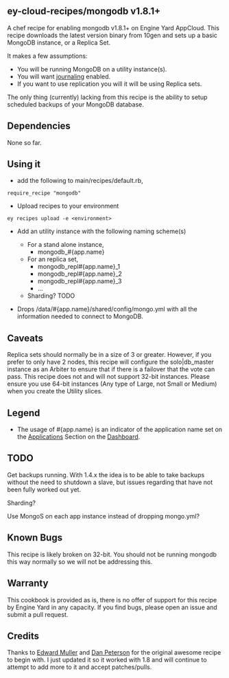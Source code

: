 ey-cloud-recipes/mongodb v1.8.1+
--------

A chef recipe for enabling mongodb v1.8.1+ on Engine Yard AppCloud.  This recipe downloads the latest version binary from 10gen and sets up a basic MongoDB instance, or a Replica Set.

It makes a few assumptions:

  * You will be running MongoDB on a utility instance(s).
  * You will want [journaling][3] enabled.
  * If you want to use replication you will it will be using Replica
    sets.

The only thing (currently) lacking from this recipe is the ability to setup
scheduled backups of your MongoDB database.

Dependencies
--------

None so far.


Using it
--------

  * add the following to main/recipes/default.rb,

``require_recipe "mongodb"``  

  * Upload recipes to your environment

``ey recipes upload -e <environment>``  

  * Add an utility instance with the following naming scheme(s)
    * For a stand alone instance,
      * mongodb_#{app.name}
    * For an replica set,
      * mongodb_repl#{app.name}_1
      * mongodb_repl#{app.name}_2
      * mongodb_repl#{app.name}_3
      * ...
    * Sharding? TODO

  * Drops /data/#{app.name}/shared/config/mongo.yml with all the
    information needed to connect to MongoDB.


Caveats
--------

Replica sets should normally be in a size of 3 or greater.  However, if you prefer to only have 2 nodes, this recipe will configure the solo|db_master instance as an Arbiter to ensure that if there is a failover that the vote can pass.  This recipe does not and will not support 32-bit instances.  Please ensure you use 64-bit instances (Any type of Large, not Small or Medium) when you create the Utility slices.


Legend
--------

  * The usage of #{app.name} is an indicator of the application name set on the [Applications][1] Section on the [Dashboard][2].

TODO
--------

Get backups running. With 1.4.x the idea is to be able to take backups without
the need to shutdown a slave, but issues regarding that have not been fully 
worked out yet.

Sharding?

Use MongoS on each app instance instead of dropping mongo.yml?

Known Bugs
--------

This recipe is likely broken on 32-bit.  You should not be running
mongodb this way normally so we will not be addressing this.

Warranty
--------

This cookbook is provided as is, there is no offer of support for this
recipe by Engine Yard in any capacity.  If you find bugs, please open an
issue and submit a pull request.

Credits
--------

Thanks to [Edward Muller][4] and [Dan Peterson][5] for the original awesome
recipe to begin with.  I just updated it so it worked with 1.8 and will
continue to attempt to add more to it and accept patches/pulls.

[1]: https://cloud.engineyard.com/apps
[2]: https://cloud.engineyard.com
[3]: https://github.com/engineyard/ey-cloud-recipes/blob/master/cookbooks/mongodb/attributes/recipe.rb#L13
[4]: https://github.com/freeformz
[5]: https://github.com/dpiddy
